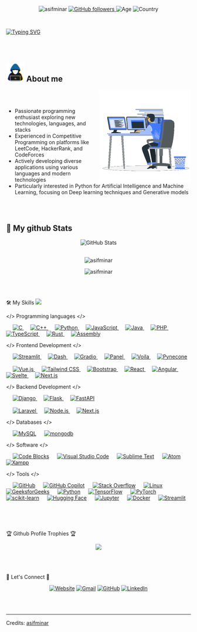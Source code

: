 <p align="center"> <img src="https://komarev.com/ghpvc/?username=asifminar&label=Profile%20views&color=32CD32&style=plastic" alt="asifminar"/>
<a href="https://github.com/asifminar" target="_blank">
    <img alt="GitHub followers" src="https://img.shields.io/github/followers/asifminar?label=Github%20followers&style=plastic&color=32CD32">
</a> 
<img alt="Age" src="https://img.shields.io/badge/Age-26-%23FF0000.svg?style=plastic&color=32CD32">
<img alt="Country" src="https://img.shields.io/badge/Lives-Bangladesh-%23FF0000.svg?style=plastic&color=3EA055" />
<br>
</p>

<br>

<a href="https://git.io/typing-svg"><img src="https://readme-typing-svg.herokuapp.com?font=Fira+Code&size=40&pause=1000&color=29E92D&center=true&vCenter=true&width=1200&height=100&lines=I+am+Mostafizur+Rahman;Programming+Enthusiast;Competitive+Programmer;Building+projects+across+diverse+tech+stacks;Exploring+Artificial+Intelligence;Machine+Learning;Neural+Networks;Deep+Learning;Generative+AI;Always+Learning+New+Technologies" alt="Typing SVG" /></a>

<br> 
<br>

<h2><picture> <img src = "https://github.com/asifminar/asifminar/blob/main/images/me.gif?raw=true" width = 50px>  </picture> About me</h2>
<picture> <img align="right" src="https://github.com/asifminar/asifminar/blob/main/images/computer.gif?raw=true" width = 250px></picture>
<br><br>

- Passionate programming enthusiast exploring new technologies, languages, and stacks
- Experienced in Competitive Programming on platforms like LeetCode, HackerRank, and CodeForces
- Actively developing diverse applications using various languages and modern technologies
- Particularly interested in Python for Artificial Intelligence and Machine Learning, focusing on Deep learning techniques and Generative models


<br>
<br>

<h2>👀 My github Stats</h2> 

<div>
  <p align="center">
    <img src="https://github-readme-streak-stats.herokuapp.com/?user=asifminar" alt="GitHub Stats" /> <br/><br/>
  </p>
  <p align="center">
    <img src="https://github-readme-stats.vercel.app/api/top-langs?username=asifminar&show_icons=true&locale=en&layout=compact" alt="asifminar" />
  </p>
  <p align="center">
    <img src="https://github-readme-stats.vercel.app/api?username=asifminar&show_icons=true&locale=en" alt="asifminar" /> <br/><br/>
  </p>

</div>

<br/><br/>
🛠️ My Skills <img src = "https://media2.giphy.com/media/QssGEmpkyEOhBCb7e1/giphy.gif?cid=ecf05e47a0n3gi1bfqntqmob8g9aid1oyj2wr3ds3mg700bl&rid=giphy.gif" width = 32px>

</> Programming languages </>

<p align="left">
  &emsp;
  <a href="https://www.cprogramming.com/" target="_blank">
    <img alt="C" src="https://img.shields.io/badge/C-00599C?style=for-the-badge&logo=c&logoColor=white"/>
  </a>
  &emsp;
  <a href="https://www.w3schools.com/cpp/" target="_blank">
    <img alt="C++" src="https://img.shields.io/badge/C++-00599C?style=for-the-badge&logo=c%2B%2B&logoColor=white"/>
  </a>
  &emsp;
  <a href="https://www.python.org/" target="_blank">
    <img alt="Python" src="https://img.shields.io/badge/Python-3776AB?style=for-the-badge&logo=python&logoColor=white"/>
  </a>
  &emsp;
  <a href="https://developer.mozilla.org/en-US/docs/Web/JavaScript" target="_blank">
    <img alt="JavaScript" src="https://img.shields.io/badge/JavaScript-F7DF1E?style=for-the-badge&logo=javascript&logoColor=black"/>
  </a>
  &emsp;
  <a href="https://www.java.com/" target="_blank">
    <img alt="Java" src="https://img.shields.io/badge/Java-007396?style=for-the-badge&logo=java&logoColor=white"/>
  </a>
  &emsp;
  <!-- Others -->
  <a href="https://www.php.net/" target="_blank">
    <img alt="PHP" src="https://img.shields.io/badge/PHP-777BB4?style=for-the-badge&logo=php&logoColor=white"/>
  </a>
  &emsp;
  <a href="https://www.typescriptlang.org/" target="_blank">
    <img alt="TypeScript" src="https://img.shields.io/badge/TypeScript-3178C6?style=for-the-badge&logo=typescript&logoColor=white"/>
  </a>
  &emsp;
  <a href="https://www.rust-lang.org/" target="_blank">
    <img alt="Rust" src="https://img.shields.io/badge/Rust-000000?style=for-the-badge&logo=rust&logoColor=white"/>
  </a>
  &emsp;
  <!-- Assembly at the end -->
  <a href="https://en.wikipedia.org/wiki/Assembly_language" target="_blank">
    <img alt="Assembly" src="https://img.shields.io/badge/Assembly-5A5A5A?style=for-the-badge&logo=asm&logoColor=white"/>
  </a>
</p>


</> Frontend Development </>
<p align="left">
  <!-- Python-based Frontend Frameworks -->
  &emsp;
  <a href="https://streamlit.io/" target="_blank">
    <img alt="Streamlit" src="https://img.shields.io/badge/Streamlit-FF4B4B?style=for-the-badge&logo=streamlit&logoColor=white"/>
  </a>
  &emsp;
  <a href="https://dash.plotly.com/" target="_blank">
    <img alt="Dash" src="https://img.shields.io/badge/Dash-2C3E50?style=for-the-badge&logo=plotly&logoColor=white"/>
  </a>
  &emsp;
  <a href="https://gradio.app/" target="_blank">
    <img alt="Gradio" src="https://img.shields.io/badge/Gradio-5C4EE5?style=for-the-badge&logo=gradio&logoColor=white"/>
  </a>
  &emsp;
  <a href="https://panel.holoviz.org/" target="_blank">
    <img alt="Panel" src="https://img.shields.io/badge/Panel-HoloViz-blue?style=for-the-badge&logo=python&logoColor=white"/>
  </a>
  &emsp;
  <a href="https://voila.readthedocs.io/" target="_blank">
    <img alt="Voila" src="https://img.shields.io/badge/Voila-FF4081?style=for-the-badge&logo=python&logoColor=white"/>
  </a>
  &emsp;
  <a href="https://www.pynecone.io/" target="_blank">
    <img alt="Pynecone" src="https://img.shields.io/badge/Pynecone-FF6F00?style=for-the-badge&logo=python&logoColor=white"/>
  </a>
  <br /><br />
  <!-- Other Frontend Frameworks -->
  &emsp;
  <a href="https://vuejs.org/" target="_blank">
    <img alt="Vue.js" src="https://img.shields.io/badge/Vue.js-35495E?style=for-the-badge&logo=vue.js&logoColor=4FC08D"/>
  </a>
  &emsp;
  <a href="https://tailwindcss.com/" target="_blank">
    <img alt="Tailwind CSS" src="https://img.shields.io/badge/Tailwind_CSS-38B2AC?style=for-the-badge&logo=tailwind-css&logoColor=white"/>
  </a>
  &emsp;
  <a href="https://getbootstrap.com" target="_blank">
    <img alt="Bootstrap" src="https://img.shields.io/badge/Bootstrap-563D7C?style=for-the-badge&logo=bootstrap&logoColor=white"/>
  </a>
  &emsp;
  <a href="https://reactjs.org/" target="_blank">
    <img alt="React" src="https://img.shields.io/badge/React-61DAFB?style=for-the-badge&logo=react&logoColor=black"/>
  </a>
  &emsp;
  <a href="https://angular.io/" target="_blank">
    <img alt="Angular" src="https://img.shields.io/badge/Angular-DD0031?style=for-the-badge&logo=angular&logoColor=white"/>
  </a>
  &emsp;
  <a href="https://svelte.dev/" target="_blank">
    <img alt="Svelte" src="https://img.shields.io/badge/Svelte-FF3E00?style=for-the-badge&logo=svelte&logoColor=white"/>
  </a>
  &emsp;
  <a href="https://nextjs.org/" target="_blank">
    <img alt="Next.js" src="https://img.shields.io/badge/Next.js-000000?style=for-the-badge&logo=next.js&logoColor=white"/>
  </a>
</p>


</> Backend Development </>
<p align="left">
  <!-- Python-based Backend Frameworks -->
  &emsp;
  <a href="https://www.djangoproject.com/" target="_blank">
    <img alt="Django" src="https://img.shields.io/badge/Django-092E20?style=for-the-badge&logo=django&logoColor=white"/>
  </a>
  &emsp;
  <a href="https://flask.palletsprojects.com/" target="_blank">
    <img alt="Flask" src="https://img.shields.io/badge/Flask-000000?style=for-the-badge&logo=flask&logoColor=white"/>
  </a>
  &emsp;
  <a href="https://fastapi.tiangolo.com/" target="_blank">
    <img alt="FastAPI" src="https://img.shields.io/badge/FastAPI-009688?style=for-the-badge&logo=fastapi&logoColor=white"/>
  </a>
  <br /><br />
  <!-- Other Backend Technologies -->
  &emsp;
  <a href="https://laravel.com/" target="_blank">
    <img alt="Laravel" src="https://img.shields.io/badge/Laravel-FF2D20?style=for-the-badge&logo=laravel&logoColor=white"/>
  </a>
  &emsp;
  <a href="https://nodejs.org/en/" target="_blank">
    <img alt="Node.js" src="https://img.shields.io/badge/Node.js-43853D?style=for-the-badge&logo=node.js&logoColor=white"/>
  </a>
  &emsp;
  <a href="https://nextjs.org/" target="_blank">
    <img alt="Next.js" src="https://img.shields.io/badge/Next.js-000000?style=for-the-badge&logo=next.js&logoColor=white"/>
  </a>
</p>

</> Databases </>
<p align="left">
  &emsp;
    <a href="https://www.mysql.com/"><img alt="MySQL" src="https://img.shields.io/badge/MySQL-00000F?style=for-the-badge&logo=mysql&logoColor=white"></a>
  &emsp;
    <a href="https://www.mongodb.com/"><img alt="mongodb" src="https://img.shields.io/badge/MongoDB-4EA94B?style=for-the-badge&logo=mongodb&logoColor=white"></a>
  &emsp;
</p>

</> Software </> 
<p>
 &emsp;
    <a href="#"><img alt="Code Blocks" src="https://img.shields.io/badge/CodeBlocks-%23FF0000.svg?style=plastic&logo=codeblocks&logoColor=white"></a>
  &emsp;
    <a href="#"><img alt="Visual Studio Code" src="https://img.shields.io/badge/Visual%20Studio%20Code-0078d7.svg?style=plastic&logo=visual-studio-code&logoColor=white"></a>
  &emsp;
    <a href="#"><img alt="Sublime Text" src="https://img.shields.io/badge/Sublime%20Text-5C5551.svg?style=plastic&logo=sublime-text&logoColor=white"></a>
  &emsp;
    <a href="#"><img alt="Atom" src="https://img.shields.io/badge/atom-%2366595C.svg?&style=plastic&logo=atom&logoColor=white" /></a>
  &emsp;
    <a href="#"><img alt="Xampp" src="https://img.shields.io/badge/Xampp-FE7A16?&style=plastic&logo=xampp&logoColor=white"></a>
  &emsp;
</p>

</> Tools </>
<p>
  &emsp;
    <a href="#"><img alt="GitHub" src="https://img.shields.io/badge/-GitHub-181717?style=plastic&logo=github"></a>
  &emsp;
    <a href="#"><img alt="GitHub Copilot" src="https://img.shields.io/badge/GitHub_Copilot-10?style=plastic&logo=github-copilot&logoColor=white"></a>
  &emsp;
    <a href="#"><img alt="Stack Overflow" src="https://img.shields.io/badge/-Stack%20Overflow-E5E4E2?style=plastic&logo=stack-overflow&logoColor=orange"></a>
  &emsp;
    <a href="#"><img alt="Linux" src="https://img.shields.io/badge/Linux-FCC624?style=plastic&logo=linux&logoColor=black"></a>
  &emsp;
    <a href="#"><img alt="GeeksforGeeks" src="https://img.shields.io/badge/geeksforgeeks-%230F9D58?style=plastic&logo=geeksforgeeks&logoColor=white"></a>
  &emsp;
    <a href="#"><img alt="Python" src="https://img.shields.io/badge/Python-3776AB?style=plastic&logo=python&logoColor=white"></a>
  &emsp;
    <a href="#"><img alt="TensorFlow" src="https://img.shields.io/badge/TensorFlow-FF6F00?style=plastic&logo=tensorflow&logoColor=white"></a>
  &emsp;
    <a href="#"><img alt="PyTorch" src="https://img.shields.io/badge/PyTorch-EE4C2C?style=plastic&logo=pytorch&logoColor=white"></a>
  &emsp;
    <a href="#"><img alt="scikit-learn" src="https://img.shields.io/badge/scikit--learn-F7931E?style=plastic&logo=scikit-learn&logoColor=white"></a>
  &emsp;
    <a href="#"><img alt="Hugging Face" src="https://img.shields.io/badge/Hugging%20Face-2A5BFF?style=plastic&logo=huggingface&logoColor=white"></a>
  &emsp;
    <a href="#"><img alt="Jupyter" src="https://img.shields.io/badge/Jupyter-F37626?style=plastic&logo=jupyter&logoColor=white"></a>
  &emsp;
    <a href="#"><img alt="Docker" src="https://img.shields.io/badge/Docker-2496ED?style=plastic&logo=docker&logoColor=white"></a>
  &emsp;
    <a href="#"><img alt="Streamlit" src="https://img.shields.io/badge/Streamlit-FF4B4B?style=plastic&logo=streamlit&logoColor=white"></a>
  &emsp;
</p>

<br>
<br>


🏆 Github Profile Trophies 🏆
<br>
<p align="center">
	<img src="https://github-profile-trophy.vercel.app/?username=asifminar&theme=juicyfresh&no-bg=true&row=2&column=4&margin-w=15&margin-h=20" />
</p>
<br>
<br>


🔗 Let's Connect 🔗
<p align="center">
  	<a href="https://asifminar.com/" target="blank" title="Website"><img src="https://img.icons8.com/bubbles/50/000000/web.png" alt="Website"/></a>
	<a href="mailto:mostafizur37rahman@gmail.com" target="blank" title="Gmail"><img src="https://img.icons8.com/bubbles/50/000000/gmail.png" alt="Gmail"/></a>
	<a href="https://github.com/AsifMinar" target="blank" title="GitHub"><img src="https://img.icons8.com/bubbles/50/000000/github.png" alt="GitHub"/></a>
	<a href="https://www.linkedin.com/in/mostafizur-37-rahman/" target="blank" title="LinkedIn"><img src="https://img.icons8.com/bubbles/50/000000/linkedin.png" alt="LinkedIn"/></a>


</p>


<br>
<br>
<hr>
Credits: <a href="https://github.com/asifminar">asifminar</a>
